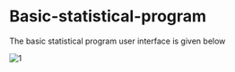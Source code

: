 # Basic-statistical-program

The basic statistical program user interface is given below    


![1](https://user-images.githubusercontent.com/83032359/219871938-d5210148-8fb7-480b-a736-fc4ccf709556.jpg)
